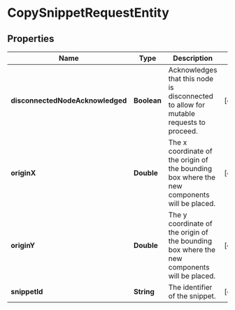 # CopySnippetRequestEntity

## Properties
Name | Type | Description | Notes
------------ | ------------- | ------------- | -------------
**disconnectedNodeAcknowledged** | **Boolean** | Acknowledges that this node is disconnected to allow for mutable requests to proceed. |  [optional]
**originX** | **Double** | The x coordinate of the origin of the bounding box where the new components will be placed. |  [optional]
**originY** | **Double** | The y coordinate of the origin of the bounding box where the new components will be placed. |  [optional]
**snippetId** | **String** | The identifier of the snippet. |  [optional]
